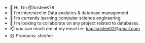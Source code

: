 - 👋 Hi, I’m @SristeeK78
- 👀 I’m interested in Data analytics & database management 
- 🌱 I’m currently learning computer science engineering
- 💞️ I’m looking to collaborate on any project related to databases.
- 📫 you can reach me at my email i.e- kapilsristee02@gmail.com
- 😄 Pronouns: she/her
  

<!---
SristeeK78/SristeeK78 is a ✨ special ✨ repository because its `README.md` (this file) appears on your GitHub profile.
You can click the Preview link to take a look at your changes.
--->
